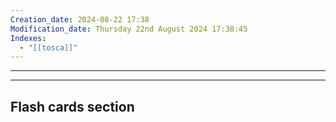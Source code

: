 ```yaml
---
Creation_date: 2024-08-22 17:38
Modification_date: Thursday 22nd August 2024 17:38:45
Indexes:
  - "[[tosca]]"
---
```



----
























---
## Flash cards section
